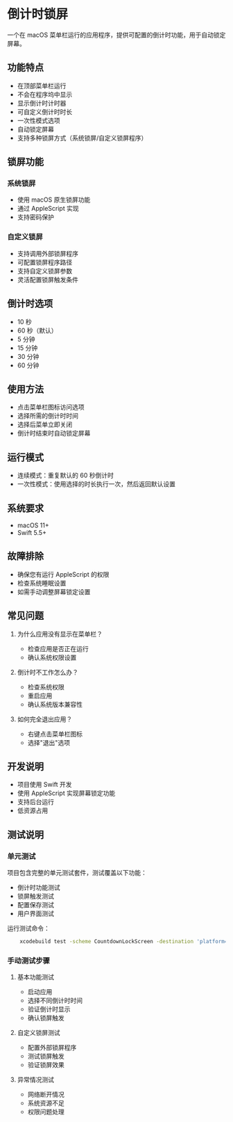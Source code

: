 # 倒计时锁屏

一个在 macOS 菜单栏运行的应用程序，提供可配置的倒计时功能，用于自动锁定屏幕。

## 功能特点
- 在顶部菜单栏运行
- 不会在程序坞中显示
- 显示倒计时计时器
- 可自定义倒计时时长
- 一次性模式选项
- 自动锁定屏幕
- 支持多种锁屏方式（系统锁屏/自定义锁屏程序）

## 锁屏功能
### 系统锁屏
- 使用 macOS 原生锁屏功能
- 通过 AppleScript 实现
- 支持密码保护

### 自定义锁屏
- 支持调用外部锁屏程序
- 可配置锁屏程序路径
- 支持自定义锁屏参数
- 灵活配置锁屏触发条件

## 倒计时选项
- 10 秒
- 60 秒（默认）
- 5 分钟
- 15 分钟
- 30 分钟
- 60 分钟

## 使用方法
- 点击菜单栏图标访问选项
- 选择所需的倒计时时间
- 选择后菜单立即关闭
- 倒计时结束时自动锁定屏幕

## 运行模式
- 连续模式：重复默认的 60 秒倒计时
- 一次性模式：使用选择的时长执行一次，然后返回默认设置

## 系统要求
- macOS 11+
- Swift 5.5+

## 故障排除
- 确保您有运行 AppleScript 的权限
- 检查系统睡眠设置
- 如需手动调整屏幕锁定设置

## 常见问题
1. 为什么应用没有显示在菜单栏？
   - 检查应用是否正在运行
   - 确认系统权限设置

2. 倒计时不工作怎么办？
   - 检查系统权限
   - 重启应用
   - 确认系统版本兼容性

3. 如何完全退出应用？
   - 右键点击菜单栏图标
   - 选择"退出"选项

## 开发说明
- 项目使用 Swift 开发
- 使用 AppleScript 实现屏幕锁定功能
- 支持后台运行
- 低资源占用

## 测试说明
### 单元测试
项目包含完整的单元测试套件，测试覆盖以下功能：
- 倒计时功能测试
- 锁屏触发测试
- 配置保存测试
- 用户界面测试

运行测试命令：
```bash
    xcodebuild test -scheme CountdownLockScreen -destination 'platform=macOS'
```

### 手动测试步骤
1. 基本功能测试
   - 启动应用
   - 选择不同倒计时时间
   - 验证倒计时显示
   - 确认锁屏触发

2. 自定义锁屏测试
   - 配置外部锁屏程序
   - 测试锁屏触发
   - 验证锁屏效果

3. 异常情况测试
   - 网络断开情况
   - 系统资源不足
   - 权限问题处理 